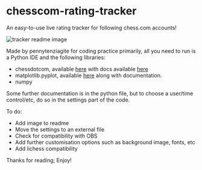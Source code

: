 # chesscom-rating-tracker
An easy-to-use live rating tracker for following chess.com accounts!

![tracker readme image](https://github.com/Pennytenziagite/chesscom-rating-tracker/assets/168604911/aa126a89-eb44-4244-9fc9-8e82a6943f6f)

Made by pennytenziagite for coding practice primarily, all you need to run is a Python IDE and the following libraries:
- chessdotcom, available [here](https://pypi.org/project/chess.com/) with docs available [here](https://chesscom.readthedocs.io/en/latest/index.html)
- matplotlib.pyplot, available [here](https://matplotlib.org/stable/) along with documentation.
- numpy

Some further documentation is in the python file, but to choose a user/time control/etc, do so in the settings part of the code.

To do:
- Add image to readme
- Move the settings to an external file
- Check for compatibility with OBS
- Add further customisation options such as background image, fonts, etc
- Add lichess compatibility

Thanks for reading; Enjoy!
